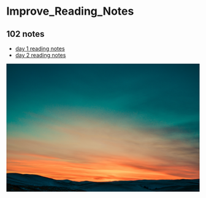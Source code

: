 # Improve_Reading_Notes
## 102 notes
- [day 1 reading notes](./Read01.md)
- [day 2 reading notes](./Read02.md)

![image](./image/sunset.jpg)